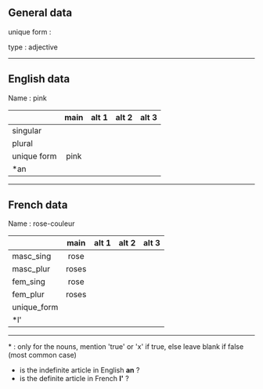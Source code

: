 ## General data

unique form :

type : adjective

---

## English data

Name : pink

|             | main | alt 1 | alt 2 | alt 3 |
| :---------- | :--: | :---: | :---: | ----- |
| singular    |      |       |       |       |
| plural      |      |       |       |       |
| unique form | pink |       |       |       |
| \*an        |      |       |       |       |

---

## French data

Name : rose-couleur

|             | main  | alt 1 | alt 2 | alt 3 |
| :---------- | :---: | :---: | :---: | :---: |
| masc_sing   | rose  |       |       |       |
| masc_plur   | roses |       |       |       |
| fem_sing    | rose  |       |       |       |
| fem_plur    | roses |       |       |       |
| unique_form |       |       |       |       |
| \*l'        |       |       |       |       |

---

\* : only for the nouns, mention 'true' or 'x' if true, else leave blank if false (most common case)

- is the indefinite article in English **an** ?
- is the definite article in French **l'** ?
